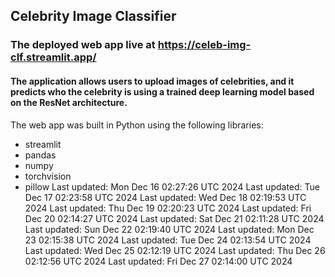 ## Celebrity Image Classifier
### The deployed web app live at https://celeb-img-clf.streamlit.app/
#### The application allows users to upload images of celebrities, and it predicts who the celebrity is using a trained deep learning model based on the ResNet architecture.
The web app was built in Python using the following libraries:<br>
- streamlit
- pandas
- numpy
- torchvision
- pillow
Last updated: Mon Dec 16 02:27:26 UTC 2024
Last updated: Tue Dec 17 02:23:58 UTC 2024
Last updated: Wed Dec 18 02:19:53 UTC 2024
Last updated: Thu Dec 19 02:20:23 UTC 2024
Last updated: Fri Dec 20 02:14:27 UTC 2024
Last updated: Sat Dec 21 02:11:28 UTC 2024
Last updated: Sun Dec 22 02:19:40 UTC 2024
Last updated: Mon Dec 23 02:15:38 UTC 2024
Last updated: Tue Dec 24 02:13:54 UTC 2024
Last updated: Wed Dec 25 02:12:19 UTC 2024
Last updated: Thu Dec 26 02:12:56 UTC 2024
Last updated: Fri Dec 27 02:14:00 UTC 2024
